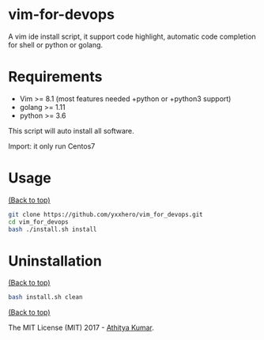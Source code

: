 # vim-for-devops 

A vim ide install script, it support code highlight, automatic code completion for shell or python or golang.

# Requirements

* Vim >= 8.1 (most features needed +python or +python3 support) 
* golang >= 1.11
* python >= 3.6

This script will auto install all software. 
 

Import: it only run Centos7


# Usage

[(Back to top)](#vim-for-devops)

```sh
git clone https://github.com/yxxhero/vim_for_devops.git
cd vim_for_devops
bash ./install.sh install
```

# Uninstallation

[(Back to top)](#vim-for-devops)


```sh
bash install.sh clean
```

[(Back to top)](#table-of-contents)


The MIT License (MIT) 2017 - [Athitya Kumar](https://github.com/athityakumar/).

